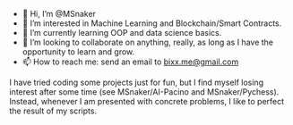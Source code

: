 - 👋 Hi, I’m @MSnaker
- 👀 I’m interested in Machine Learning and Blockchain/Smart Contracts.
- 🌱 I’m currently learning OOP and data science basics.
- 💞️ I’m looking to collaborate on anything, really, as long as I have the opportunity to learn and grow.
- 📫 How to reach me: send an email to bixx.me@gmail.com

I have tried coding some projects just for fun, but I find myself losing interest after some time (see MSnaker/AI-Pacino and MSnaker/Pychess).
Instead, whenever I am presented with concrete problems, I like to perfect the result of my scripts.

<!---
MSnaker/MSnaker is a ✨ special ✨ repository because its `README.md` (this file) appears on your GitHub profile.
You can click the Preview link to take a look at your changes.
--->

